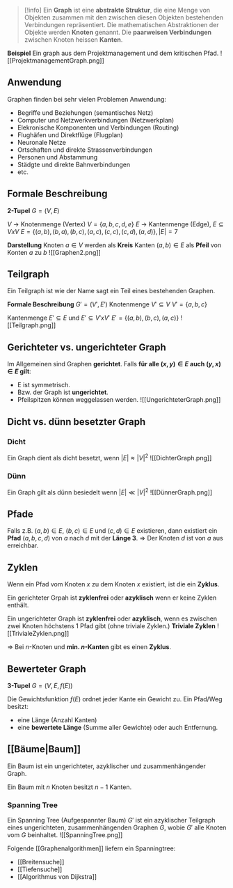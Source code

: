 >[!info]
>Ein **Graph** ist eine **abstrakte Struktur**, die eine Menge von Objekten zusammen mit den zwischen diesen Objekten bestehenden Verbindungen repräsentiert. Die mathematischen Abstraktionen der Objekte werden **Knoten** genannt. Die **paarweisen Verbindungen** zwischen Knoten heissen **Kanten**.

**Beispiel**
Ein graph aus dem Projektmanagement und dem kritischen Pfad.
![[ProjektmanagementGraph.png]]

## Anwendung
Graphen finden bei sehr vielen Problemen Anwendung:
- Begriffe und Beziehungen (semantisches Netz)
- Computer und Netzwerkverbindungen (Netzwerkplan)
- Elekronische Komponenten und Verbindungen (Routing)
- Flughäfen und Direktflüge (Flugplan)
- Neuronale Netze
- Ortschaften und direkte Strassenverbindungen
- Personen und Abstammung
- Städgte und direkte Bahnverbindungen
- etc.
## Formale Beschreibung
**2-Tupel**
$G = (V,E)$

$V$ -> Knotenmenge (Vertex)
$V=\{ a,b,c,d,e \}$
$E$ -> Kantenmenge (Edge), $E \subseteq V x V$
$E=\{ (a,b), (b,a), (b,c), (a,c), (c,c),(c,d), (a,d) \}, |E| = 7$

**Darstellung**
Knoten $a \in V$ werden als **Kreis**
Kanten $(a,b) \in E$ als **Pfeil** von Konten $a$ zu $b$
![[Graphen2.png]]

## Teilgraph
Ein Teilgraph ist wie der Name sagt ein Teil eines bestehenden Graphen.

**Formale Beschreibung**
$G' = (V', E')$
Knotenmenge $V' \subseteq V$
$V' = \{ a,b,c \}$

Kantenmenge $E' \subseteq E$ und $E' \subseteq V' x V'$
$E' = \{ (a,b),(b,c),(a,c) \}$
![[Teilgraph.png]]
## Gerichteter vs. ungerichteter Graph
Im Allgemeinen sind Graphen **gerichtet**.
Falls **für alle $(x,y) \in E$ auch $(y,x) \in E$ gilt**:
- E ist symmetrisch.
- Bzw. der Graph ist **ungerichtet**.
- Pfeilspitzen können weggelassen werden.
![[UngerichteterGraph.png]]

## Dicht vs. dünn besetzter Graph
### Dicht
Ein Graph dient als dicht besetzt, wenn $|E| \approx |V|^{2}$
![[DichterGraph.png]]

### Dünn
Ein Graph gilt als dünn besiedelt wenn $|E| \ll |V|^{2}$
![[DünnerGraph.png]]

## Pfade
Falls z.B. $(a,b) \in E$, $(b,c) \in E$ und $(c,d) \in E$ existieren, dann existiert ein **Pfad** $(a,b,c,d)$ von $a$ nach $d$ mit der **Länge 3**.
=> Der Knoten $d$ ist von $a$ aus erreichbar.

## Zyklen
Wenn ein Pfad vom Knoten $x$ zu dem Knoten $x$ existiert, ist die ein **Zyklus**.

Ein gerichteter Grpah ist **zyklenfrei** oder **azyklisch** wenn er keine Zyklen enthält.

Ein ungerichteter Graph ist **zyklenfrei** oder **azyklisch**, wenn es zwischen zwei Knoten höchstens 1 Pfad gibt (ohne triviale Zyklen.)
**Triviale Zyklen**
![[TrivialeZyklen.png]]

=> Bei $n$-Knoten und **min. $n$-Kanten** gibt es einen **Zyklus**.

## Bewerteter Graph
**3-Tupel**
$G = (V,E,f(E))$

Die Gewichtsfunktion $f(E)$ ordnet jeder Kante ein Gewicht zu.
Ein Pfad/Weg besitzt:
- eine Länge (Anzahl Kanten)
- eine **bewertete Länge** (Summe aller Gewichte) oder auch Entfernung.

## [[Bäume|Baum]]
Ein Baum ist ein ungerichteter, azyklischer und zusammenhängender Graph.

Ein Baum mit $n$ Knoten besitzt $n-1$ Kanten.

### Spanning Tree
Ein Spanning Tree (Aufgespannter Baum) $G'$ ist ein azyklischer Teilgraph eines ungerichteten, zusammenhängenden Graphen $G$, wobie $G'$ alle Knoten vom $G$ beinhaltet.
![[SpanningTree.png]]

Folgende [[Graphenalgorithmen]] liefern ein Spanningtree:
- [[Breitensuche]]
- [[Tiefensuche]]
- [[Algorithmus von Dijkstra]]